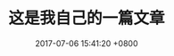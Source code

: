 ---
layout: post
title:  "这是我自己的一篇文章"
date:   2017-07-06 15:41:20 +0800
categories: jekyll update
---